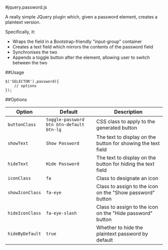 #jquery.password.js

A really simple JQuery plugin which, given a password element, creates a plaintext version.

Specifically, it:

- Wraps the field in a Bootstrap-friendly "input-group" container
- Creates a text field which mirrors the contents of the password field
- Synchronises the two
- Appends a toggle button after the element, allowing user to switch between the two

##Usage

```
$('SELECTOR').password({
	// options
});
```

##Options

| Option        | Default                                | Description                                                  |
|---------------|----------------------------------------|--------------------------------------------------------------|
| `buttonClass`   | `toggle-password btn btn-default btn-lg` | CSS class to apply to the generated button                   |
| `showText`      | `Show Password`                         | The text to display on the button for showing the text field |
| `hideText`      | `Hide Password`                          | The text to display on the button for hiding the text field  |
| `iconClass`    | `fa`                                    | Class to designate an icon                                   |
| `showIconClass` | `fa-eye`                                 | Class to assign to the icon on the "Show password" button    |
| `hideIconClass` | `fa-eye-slash`                           | Class to assign to the icon on the "Hide password" button    |
| `hideByDefault` | `true`                                   |                                                    Whether to hide the plaintext password by default